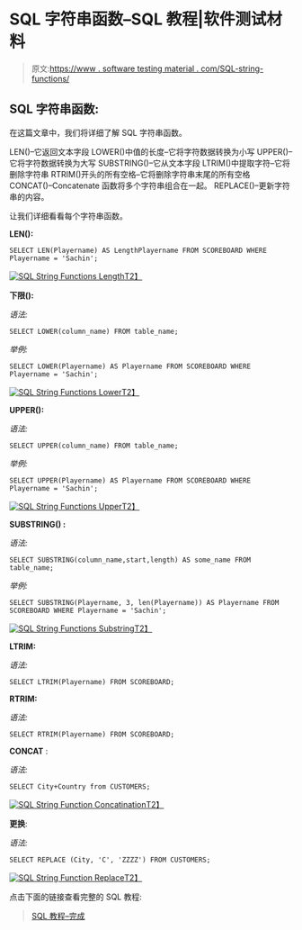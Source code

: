 # SQL 字符串函数–SQL 教程|软件测试材料

> 原文:[https://www . software testing material . com/SQL-string-functions/](https://www.softwaretestingmaterial.com/sql-string-functions/)

## SQL 字符串函数:

在这篇文章中，我们将详细了解 SQL 字符串函数。

LEN()–它返回文本字段
LOWER()中值的长度–它将字符数据转换为小写
UPPER()–它将字符数据转换为大写
SUBSTRING()–它从文本字段
LTRIM()中提取字符–它将删除字符串
RTRIM()开头的所有空格–它将删除字符串末尾的所有空格
CONCAT()–Concatenate 函数将多个字符串组合在一起。
REPLACE()–更新字符串的内容。

让我们详细看看每个字符串函数。

**LEN():**

```
SELECT LEN(Playername) AS LengthPlayername FROM SCOREBOARD WHERE Playername = 'Sachin';
```

[![SQL String Functions Length](../Images/c93ce3f82799d5423f31705cfb72bff8.png)T2】](https://www.softwaretestingmaterial.com/wp-content/uploads/2017/03/sql-string-functions-length.png)

**下限():**

*语法:*

```
SELECT LOWER(column_name) FROM table_name;
```

*举例:*

```
SELECT LOWER(Playername) AS Playername FROM SCOREBOARD WHERE Playername = 'Sachin';
```

[![SQL String Functions Lower](../Images/0f85f8edd4f6b07f6ec20eecfdc808c3.png)T2】](https://www.softwaretestingmaterial.com/wp-content/uploads/2017/03/sql-string-functions-lower.png)

**UPPER():**

*语法:*

```
SELECT UPPER(column_name) FROM table_name;
```

*举例:*

```
SELECT UPPER(Playername) AS Playername FROM SCOREBOARD WHERE Playername = 'Sachin';
```

[![SQL String Functions Upper](../Images/a12ec89ff3d26dc000ac0fba6e606455.png)T2】](https://www.softwaretestingmaterial.com/wp-content/uploads/2017/03/sql-string-functions-upper.png)

**SUBSTRING() :**

*语法:*

```
SELECT SUBSTRING(column_name,start,length) AS some_name FROM table_name;
```

*举例:*

```
SELECT SUBSTRING(Playername, 3, len(Playername)) AS Playername FROM SCOREBOARD WHERE Playername = 'Sachin';
```

[![SQL String Functions Substring](../Images/8ddad5d1d3f78ceaea388ac07b8de136.png)T2】](https://www.softwaretestingmaterial.com/wp-content/uploads/2017/04/sql-string-functions-substring.png)

**LTRIM:**

*语法:*

```
SELECT LTRIM(Playername) FROM SCOREBOARD;
```

**RTRIM:**

*语法:*

```
SELECT RTRIM(Playername) FROM SCOREBOARD;
```

**CONCAT** :

*语法:*

```
SELECT City+Country from CUSTOMERS;
```

[![SQL String Function Concatination](../Images/d433e61f34d3d92dc6a80715b126a191.png "SQL String Function Concatination")T2】](https://www.softwaretestingmaterial.com/wp-content/uploads/2017/04/sql-string-function-concatination.png)

**更换**:

*语法:*

```
SELECT REPLACE (City, 'C', 'ZZZZ') FROM CUSTOMERS;
```

[![SQL String Function Replace](../Images/04a9e4e542dc2df76bd9264e3c37acf2.png "SQL String Function Replace")T2】](https://www.softwaretestingmaterial.com/wp-content/uploads/2017/04/sql-string-function-replace.png)

点击下面的链接查看完整的 SQL 教程:

> [SQL 教程–完成](https://www.softwaretestingmaterial.com/sql-tutorial-complete/)